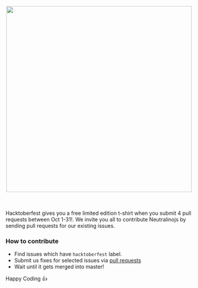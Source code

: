 <div align="center">
  <img src="https://hacktoberfest.digitalocean.com/assets/logo-hf19-full-10f3c000cea930c76acc1dedc516ea7118b95353220869a3051848e45ff1d656.svg" width="500">
</div>
<br/>
<br/>

Hacktoberfest gives you a free limited edition t-shirt when you submit 4 pull requests between Oct 1-31!. We invite you all to contribute Neutralinojs by sending pull requests for our existing issues.

### How to contribute

- Find issues which have `hacktoberfest` label.
- Submit us fixes for selected issues via [pull requests](https://help.github.com/en/articles/about-pull-requests) 
- Wait until it gets merged into master!

Happy Coding :+1: 
